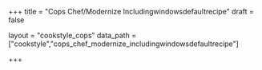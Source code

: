 +++
title = "Cops Chef/Modernize Includingwindowsdefaultrecipe"
draft = false

layout = "cookstyle_cops"
data_path = ["cookstyle","cops_chef_modernize_includingwindowsdefaultrecipe"]

+++

<!-- The content of this page is automatically generated from the
cops_chef_modernize_includingwindowsdefaultrecipe.yml file in github.com/chef/cookstyle/docs-chef-io/data/cookstyle. -->
